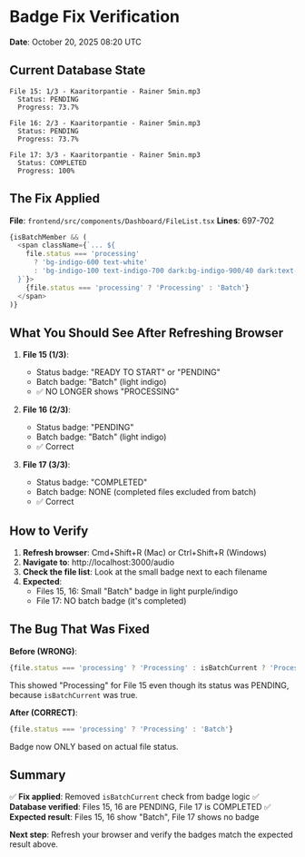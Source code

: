# Badge Fix Verification

**Date**: October 20, 2025 08:20 UTC

## Current Database State

```
File 15: 1/3 - Kaaritorpantie - Rainer 5min.mp3
  Status: PENDING
  Progress: 73.7%

File 16: 2/3 - Kaaritorpantie - Rainer 5min.mp3
  Status: PENDING
  Progress: 73.7%

File 17: 3/3 - Kaaritorpantie - Rainer 5min.mp3
  Status: COMPLETED
  Progress: 100%
```

## The Fix Applied

**File**: `frontend/src/components/Dashboard/FileList.tsx`
**Lines**: 697-702

```typescript
{isBatchMember && (
  <span className={`... ${
    file.status === 'processing'
      ? 'bg-indigo-600 text-white'
      : 'bg-indigo-100 text-indigo-700 dark:bg-indigo-900/40 dark:text-indigo-200'
  }`}>
    {file.status === 'processing' ? 'Processing' : 'Batch'}
  </span>
)}
```

## What You Should See After Refreshing Browser

1. **File 15 (1/3)**:
   - Status badge: "READY TO START" or "PENDING"
   - Batch badge: "Batch" (light indigo)
   - ✅ NO LONGER shows "PROCESSING"

2. **File 16 (2/3)**:
   - Status badge: "PENDING"
   - Batch badge: "Batch" (light indigo)
   - ✅ Correct

3. **File 17 (3/3)**:
   - Status badge: "COMPLETED"
   - Batch badge: NONE (completed files excluded from batch)
   - ✅ Correct

## How to Verify

1. **Refresh browser**: Cmd+Shift+R (Mac) or Ctrl+Shift+R (Windows)
2. **Navigate to**: http://localhost:3000/audio
3. **Check the file list**: Look at the small badge next to each filename
4. **Expected**:
   - Files 15, 16: Small "Batch" badge in light purple/indigo
   - File 17: NO batch badge (it's completed)

## The Bug That Was Fixed

**Before (WRONG)**:
```typescript
{file.status === 'processing' ? 'Processing' : isBatchCurrent ? 'Processing' : 'Batch'}
```
This showed "Processing" for File 15 even though its status was PENDING, because `isBatchCurrent` was true.

**After (CORRECT)**:
```typescript
{file.status === 'processing' ? 'Processing' : 'Batch'}
```
Badge now ONLY based on actual file status.

## Summary

✅ **Fix applied**: Removed `isBatchCurrent` check from badge logic
✅ **Database verified**: Files 15, 16 are PENDING, File 17 is COMPLETED
✅ **Expected result**: Files 15, 16 show "Batch", File 17 shows no badge

**Next step**: Refresh your browser and verify the badges match the expected result above.
